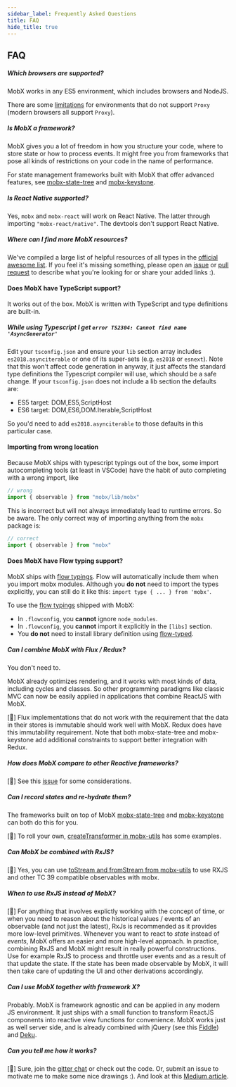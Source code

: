 ```yaml
---
sidebar_label: Frequently Asked Questions
title: FAQ
hide_title: true
---
```


<script async type="text/javascript" src="//cdn.carbonads.com/carbon.js?serve=CEBD4KQ7&placement=mobxjsorg" id="_carbonads_js"></script>

## FAQ

##### Which browsers are supported?

MobX works in any ES5 environment, which includes browsers and NodeJS.

There are some [limitations](../best/limitations-without-proxies.md) for
environments that do not support `Proxy` (modern browsers
all support `Proxy`).

##### Is MobX a framework?

MobX gives you a lot of freedom in how you structure your code, where to store state or how to process events. It might free you from frameworks that pose all kinds of restrictions on your code in the name of performance.

For state management frameworks built with MobX that offer advanced features, see [mobx-state-tree](https://mobx-state-tree.js.org/) and [mobx-keystone](https://mobx-keystone.js.org/).

##### Is React Native supported?

Yes, `mobx` and `mobx-react` will work on React Native. The latter through importing `"mobx-react/native"`.
The devtools don't support React Native.

##### Where can I find more MobX resources?

We've compiled a large list of helpful resources of all types in the [official awesome list](https://github.com/mobxjs/awesome-mobx#awesome-mobx). If you feel it's missing something, please open an [issue](https://github.com/mobxjs/awesome-mobx/issues/new) or [pull request](https://github.com/mobxjs/awesome-mobx/compare) to describe what you're looking for or share your added links :).

#### Does MobX have TypeScript support?

It works out of the box. MobX is written with TypeScript and type definitions are built-in.

##### While using Typescript I get `error TS2304: Cannot find name 'AsyncGenerator'`

Edit your `tsconfig.json` and ensure your `lib` section array includes `es2018.asynciterable` or one of its super-sets (e.g. `es2018` or `esnext`). Note that this won't affect code generation in anyway, it just affects the standard type definitions the Typescript compiler will use, which should be a safe change. If your `tsconfig.json` does not include a lib section the defaults are:

-   ES5 target: DOM,ES5,ScriptHost
-   ES6 target: DOM,ES6,DOM.Iterable,ScriptHost

So you'd need to add `es2018.asynciterable` to those defaults in this particular case.

#### Importing from wrong location

Because MobX ships with typescript typings out of the box, some import autocompleting tools (at least in VSCode) have the habit of auto completing with a wrong import, like

```javascript
// wrong
import { observable } from "mobx/lib/mobx"
```

This is incorrect but will not always immediately lead to runtime errors. So be aware. The only correct way of importing anything from the `mobx` package is:

```javascript
// correct
import { observable } from "mobx"
```

#### Does MobX have Flow typing support?

MobX ships with [flow typings](https://github.com/mobxjs/mobx/blob/master/flow-typed/mobx.js). Flow will automatically include them when you import mobx modules. Although you **do not** need to import the types explicitly, you can still do it like this: `import type { ... } from 'mobx'`.

To use the [flow typings](https://github.com/mobxjs/mobx/blob/master/flow-typed/mobx.js) shipped with MobX:

-   In `.flowconfig`, you **cannot** ignore `node_modules`.
-   In `.flowconfig`, you **cannot** import it explicitly in the `[libs]` section.
-   You **do not** need to install library definition using [flow-typed](https://github.com/flowtype/flow-typed).

##### Can I combine MobX with Flux / Redux?

You don't need to.

MobX already optimizes rendering, and it works with most kinds of data, including cycles and classes. So other programming paradigms like classic MVC can now be easily applied in applications that combine ReactJS with MobX.

[🚀] Flux implementations that do not work with the requirement that the data in their stores is immutable should work well with MobX. Redux does have this immutability requirement. Note that both mobx-state-tree and mobx-keystone add additional constraints to support better integration with Redux.

##### How does MobX compare to other Reactive frameworks?

[🚀] See this [issue](https://github.com/mobxjs/mobx/issues/18) for some considerations.

##### Can I record states and re-hydrate them?

The frameworks built on top of MobX [mobx-state-tree](https://mobx-state-tree.js.org/) and [mobx-keystone](https://mobx-keystone.js.org/) can both do this for you.

[🚀] To roll your own, [createTransformer in mobx-utils](https://github.com/mobxjs/mobx-utils) has some examples.

##### Can MobX be combined with RxJS?

[🚀] Yes, you can use [toStream and fromStream from mobx-utils](https://github.com/mobxjs/mobx-utils#tostream) to use RXJS and other TC 39 compatible observables with mobx.

##### When to use RxJS instead of MobX?

[🚀] For anything that involves explictly working with the concept of time,
or when you need to reason about the historical values / events of an observable (and not just the latest), RxJs is recommended as it provides more low-level primitives.
Whenever you want to react to _state_ instead of _events_, MobX offers an easier and more high-level approach.
In practice, combining RxJS and MobX might result in really powerful constructions.
Use for example RxJS to process and throttle user events and as a result of that update the state.
If the state has been made observable by MobX, it will then take care of updating the UI and other derivations accordingly.

##### Can I use MobX together with framework X?

Probably.
MobX is framework agnostic and can be applied in any modern JS environment.
It just ships with a small function to transform ReactJS components into reactive view functions for convenience.
MobX works just as well server side, and is already combined with jQuery (see this [Fiddle](http://jsfiddle.net/mweststrate/vxn7qgdw)) and [Deku](https://gist.github.com/mattmccray/d8740ea97013c7505a9b).

##### Can you tell me how it works?

[🚀] Sure, join the [gitter chat](https://gitter.im/mobxjs/mobx) or check out the code. Or, submit an issue to motivate me to make some nice drawings :).
And look at this [Medium article](https://medium.com/@mweststrate/becoming-fully-reactive-an-in-depth-explanation-of-mobservable-55995262a254).
